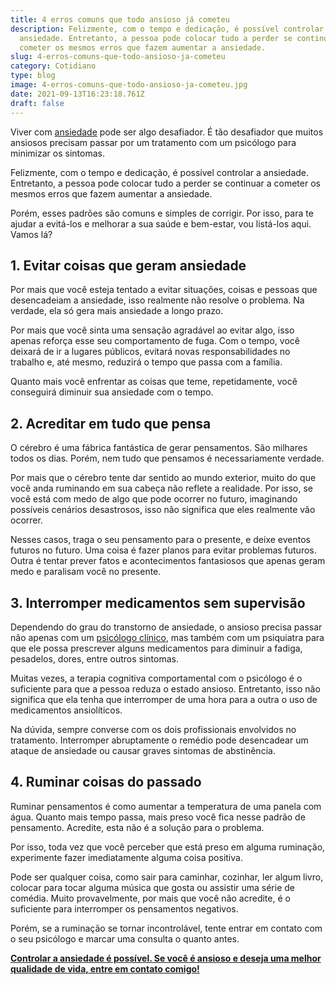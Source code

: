 ```yaml
---
title: 4 erros comuns que todo ansioso já cometeu
description: Felizmente, com o tempo e dedicação, é possível controlar a
  ansiedade. Entretanto, a pessoa pode colocar tudo a perder se continuar a
  cometer os mesmos erros que fazem aumentar a ansiedade.
slug: 4-erros-comuns-que-todo-ansioso-ja-cometeu
category: Cotidiano
type: blog
image: 4-erros-comuns-que-todo-ansioso-ja-cometeu.jpg
date: 2021-09-13T16:23:18.761Z
draft: false
---
```


Viver com [ansiedade](https://yuribusin.com.br/terapia-para-ansiedade/) pode ser algo desafiador. É tão desafiador que muitos ansiosos precisam passar por um tratamento com um psicólogo para minimizar os sintomas.

Felizmente, com o tempo e dedicação, é possível controlar a ansiedade. Entretanto, a pessoa pode colocar tudo a perder se continuar a cometer os mesmos erros que fazem aumentar a ansiedade.

Porém, esses padrões são comuns e simples de corrigir. Por isso, para te ajudar a evitá-los e melhorar a sua saúde e bem-estar, vou listá-los aqui. Vamos lá?

## 1. Evitar coisas que geram ansiedade

Por mais que você esteja tentado a evitar situações, coisas e pessoas que desencadeiam a ansiedade, isso realmente não resolve o problema. Na verdade, ela só gera mais ansiedade a longo prazo.

Por mais que você sinta uma sensação agradável ao evitar algo, isso apenas reforça esse seu comportamento de fuga. Com o tempo, você deixará de ir a lugares públicos, evitará novas responsabilidades no trabalho e, até mesmo, reduzirá o tempo que passa com a família.

Quanto mais você enfrentar as coisas que teme, repetidamente, você conseguirá diminuir sua ansiedade com o tempo.

## 2. Acreditar em tudo que pensa

O cérebro é uma fábrica fantástica de gerar pensamentos. São milhares todos os dias. Porém, nem tudo que pensamos é necessariamente verdade.

Por mais que o cérebro tente dar sentido ao mundo exterior, muito do que você anda ruminando em sua cabeça não reflete a realidade. Por isso, se você está com medo de algo que pode ocorrer no futuro, imaginando possíveis cenários desastrosos, isso não significa que eles realmente vão ocorrer.

Nesses casos, traga o seu pensamento para o presente, e deixe eventos futuros no futuro. Uma coisa é fazer planos para evitar problemas futuros. Outra é tentar prever fatos e acontecimentos fantasiosos que apenas geram medo e paralisam você no presente.

## 3. Interromper medicamentos sem supervisão

Dependendo do grau do transtorno de ansiedade, o ansioso precisa passar não apenas com um [psicólogo clínico](https://yuribusin.com.br/pra-que-serve-um-psicologo-clinico/), mas também com um psiquiatra para que ele possa prescrever alguns medicamentos para diminuir a fadiga, pesadelos, dores, entre outros sintomas.

Muitas vezes, a terapia cognitiva comportamental com o psicólogo é o suficiente para que a pessoa reduza o estado ansioso. Entretanto, isso não significa que ela tenha que interromper de uma hora para a outra o uso de medicamentos ansiolíticos.

Na dúvida, sempre converse com os dois profissionais envolvidos no tratamento. Interromper abruptamente o remédio pode desencadear um ataque de ansiedade ou causar graves sintomas de abstinência.

## 4. Ruminar coisas do passado

Ruminar pensamentos é como aumentar a temperatura de uma panela com água. Quanto mais tempo passa, mais preso você fica nesse padrão de pensamento. Acredite, esta não é a solução para o problema.

Por isso, toda vez que você perceber que está preso em alguma ruminação, experimente fazer imediatamente alguma coisa positiva.

Pode ser qualquer coisa, como sair para caminhar, cozinhar, ler algum livro, colocar para tocar alguma música que gosta ou assistir uma série de comédia. Muito provavelmente, por mais que você não acredite, é o suficiente para interromper os pensamentos negativos.

Porém, se a ruminação se tornar incontrolável, tente entrar em contato com o seu psicólogo e marcar uma consulta o quanto antes.

**[Controlar a ansiedade é possível. Se você é ansioso e deseja uma melhor qualidade de vida, entre em contato comigo!](https://yuribusin.com.br/contato/)**
